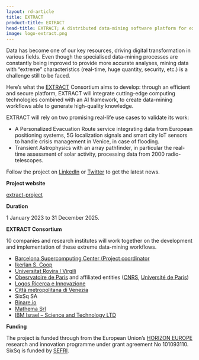 ```yaml
---
layout: rd-article
title: EXTRACT
product-title: EXTRACT
head-title: EXTRACT; A distributed data-mining software platform for extreme data across the compute continuum
image: logo-extract.png
---
```

	

Data has become one of our key resources, driving digital transformation in various fields. Even though the specialised data-mining processes are constantly being improved to provide more accurate analyses, mining data with “extreme” characteristics (real-time, huge quantity, security, etc.) is a challenge still to be faced.

Here’s what the [EXTRACT](https://extract-project.eu/) Consortium aims to develop: through an efficient and secure platform, EXTRACT will integrate cutting-edge computing technologies combined with an AI framework, to create data-mining workflows able to generate high-quality knowledge.

EXTRACT will rely on two promising real-life use cases to validate its work:
-	A Personalized Evacuation Route service integrating data from European positioning systems, 5G localization signals and smart city IoT sensors to handle crisis management in Venice, in case of flooding.
-	Transient Astrophysics with an array pathfinder, in particular the real-time assessment of solar activity, processing data from 2000 radio-telescopes.

Follow the project on [LinkedIn](https://www.linkedin.com/company/extract-eu-project/) or [Twitter](https://twitter.com/EXTRACT_EU_proj) to get the latest news.

**Project website**

[extract-project](https://extract-project.eu/)

**Duration**

1 January 2023 to 31 December 2025.

**EXTRACT Consortium** 

10 companies and research institutes will work together on the development and implementation of these extreme data-mining workflows.

-	[Barcelona Supercomputing Center (Project coordinator](https://www.bsc.es/)
-	[Ikerlan S. Coop](https://www.ikerlan.es/en/)
-	[Universitat Rovira I Virgili](https://www.urv.cat/en/)
-	[Obesrvatoire de Paris](https://www.observatoiredeparis.psl.eu/?lang=fr) and affiliated entities ([CNRS](https://www.cnrs.fr/en), [Université de Paris](https://u-paris.fr/en/))
-	[Logos Ricerca e Innovazione](https://www.logos-ri.eu/)
-	[Città metropolitana di Venezia](https://www.cittametropolitana.ve.it/)
-	SixSq SA
-	[Binare.io](https://binare.io/)
-	[Mathema Srl](https://www.mathema.com/)
-	[IBM Israel – Science and Technology LTD](https://www.ibm.com/il-en)
 

**Funding**

The project is funded through from the European Union’s [HORIZON EUROPE](https://research-and-innovation.ec.europa.eu/funding/funding-opportunities/funding-programmes-and-open-calls/horizon-europe_en) research and innovation programme under grant agreement No 101093110. SixSq is funded by [SEFRI](https://www.sbfi.admin.ch/sbfi/en/home.html).